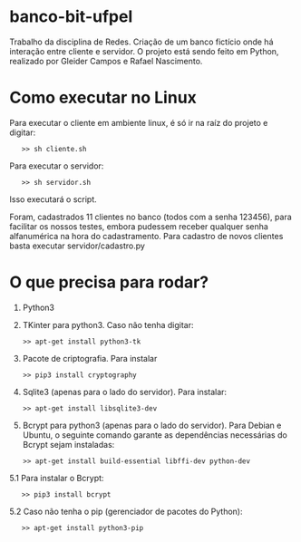 # banco-bit-ufpel
Trabalho da disciplina de Redes. Criação de um banco fictício onde há interação entre cliente e servidor. O projeto está sendo feito em Python, realizado por Gleider Campos e Rafael Nascimento.

# Como executar no Linux
Para executar o cliente em ambiente linux, é só ir na raíz do projeto e digitar:

       >> sh cliente.sh

Para executar o servidor:

       >> sh servidor.sh

Isso executará o script.

Foram, cadastrados 11 clientes no banco (todos com a senha 123456), para facilitar os nossos testes, embora pudessem receber qualquer senha alfanumérica na hora do cadastramento. Para cadastro de novos clientes basta executar servidor/cadastro.py

# O que precisa para rodar?
1. Python3

2. TKinter para python3. Caso não tenha digitar:

       >> apt-get install python3-tk

3. Pacote de criptografia. Para instalar

       >> pip3 install cryptography

4. Sqlite3 (apenas para o lado do servidor). Para instalar:

       >> apt-get install libsqlite3-dev
       
5. Bcrypt para python3 (apenas para o lado do servidor). Para Debian e Ubuntu, o seguinte comando garante as dependências necessárias do Bcrypt sejam instaladas:
       
       >> apt-get install build-essential libffi-dev python-dev

5.1 Para instalar o Bcrypt:
       
       >> pip3 install bcrypt

5.2 Caso não tenha o pip (gerenciador de pacotes do Python):

       >> apt-get install python3-pip
